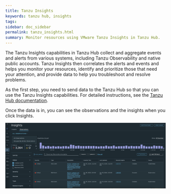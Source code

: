 ```yaml
---
title: Tanzu Insights
keywords: tanzu hub, insights
tags:
sidebar: doc_sidebar
permalink: tanzu_insights.html
summary: Monitor resources using VMware Tanzu Insights in Tanzu Hub.
---
```


The Tanzu Insights capabilities in Tanzu Hub collect and aggregate events and alerts from various systems, including Tanzu Observability and native public accounts. Tanzu Insights then correlates the alerts and events and helps you monitor your resources, identify and prioritize those that need your attention, and provide data to help you troubleshoot and resolve problems.

As the first step, you need to send data to the Tanzu Hub so that you can use the Tanzu Insights capabilities. For detailed instructions, see the [Tanzu Hub documentation](https://docs.vmware.com/en/VMware-Tanzu-Hub/SaaS/Using-and-Managing-VMware-Tanzu-Hub/GUID-D379CBB6-3777-41C4-A8AC-2FA34A1B6FA7.html#how-to-set-up-a-vmware-aria-operations-for-applications-source-4).

Once the data is in, you can see the observations and the insights when you click Insights.

![A screenshot of the Tanzu Insights UI. ](images/tanzu-inisghts-overview-observations.png)

